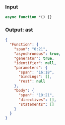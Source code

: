 ### Input
```js parse:expr
async function *() {}
```

### Output: ast
```json
{
  "Function": {
    "span": "0:21",
    "asynchronous": true,
    "generator": true,
    "identifier": null,
    "parameters": {
      "span": "16:18",
      "bindings": [],
      "rest": null
    },
    "body": {
      "span": "19:21",
      "directives": [],
      "statements": []
    }
  }
}
```
